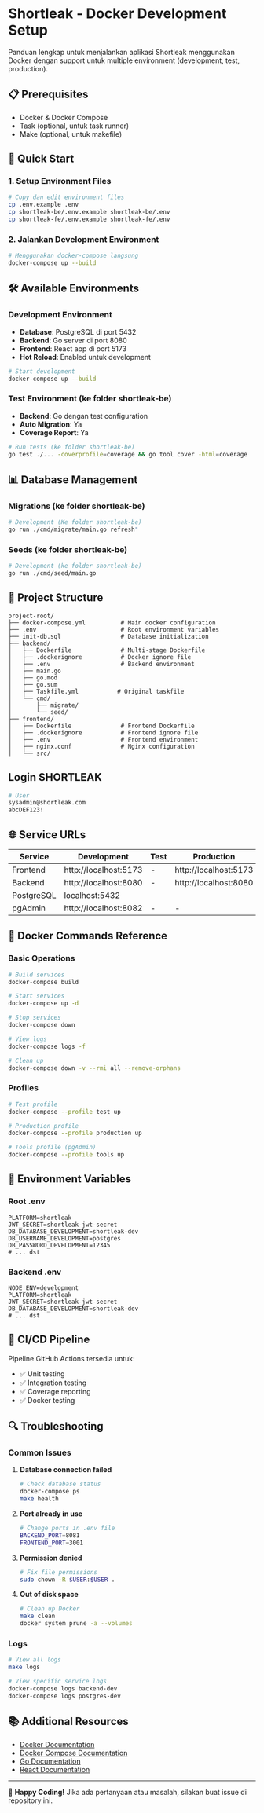 # Shortleak - Docker Development Setup

Panduan lengkap untuk menjalankan aplikasi Shortleak menggunakan Docker dengan support untuk multiple environment (development, test, production).

## 📋 Prerequisites

- Docker & Docker Compose
- Task (optional, untuk task runner)
- Make (optional, untuk makefile)

## 🚀 Quick Start

### 1. Setup Environment Files

```bash
# Copy dan edit environment files
cp .env.example .env
cp shortleak-be/.env.example shortleak-be/.env
cp shortleak-fe/.env.example shortleak-fe/.env
```

### 2. Jalankan Development Environment

```bash
# Menggunakan docker-compose langsung
docker-compose up --build
```

## 🛠 Available Environments

### Development Environment
- **Database**: PostgreSQL di port 5432
- **Backend**: Go server di port 8080  
- **Frontend**: React app di port 5173
- **Hot Reload**: Enabled untuk development

```bash
# Start development
docker-compose up --build
```

### Test Environment (ke folder shortleak-be)
- **Backend**: Go dengan test configuration
- **Auto Migration**: Ya
- **Coverage Report**: Ya

```bash
# Run tests (ke folder shortleak-be)
go test ./... -coverprofile=coverage && go tool cover -html=coverage
```

## 📊 Database Management

### Migrations (ke folder shortleak-be)

```bash
# Development (Ke folder shortleak-be)
go run ./cmd/migrate/main.go refresh"
```

### Seeds (ke folder shortleak-be)

```bash
# Development (ke folder shortleak-be)
go run ./cmd/seed/main.go
```

## 📁 Project Structure

```
project-root/
├── docker-compose.yml          # Main docker configuration
├── .env                        # Root environment variables
├── init-db.sql                 # Database initialization
├── backend/
│   ├── Dockerfile              # Multi-stage Dockerfile
│   ├── .dockerignore           # Docker ignore file
│   ├── .env                    # Backend environment
│   ├── main.go
│   ├── go.mod
│   ├── go.sum
│   ├── Taskfile.yml           # Original taskfile
│   └── cmd/
│       ├── migrate/
│       └── seed/
├── frontend/
│   ├── Dockerfile              # Frontend Dockerfile
│   ├── .dockerignore           # Frontend ignore file
│   ├── .env                    # Frontend environment
│   ├── nginx.conf              # Nginx configuration
│   └── src/
```
## Login SHORTLEAK

```bash
# User
sysadmin@shortleak.com
abcDEF123!
```

## 🌐 Service URLs

| Service | Development | Test | Production |
|---------|------------|------|------------|
| Frontend | http://localhost:5173 | - | http://localhost:5173 |
| Backend | http://localhost:8080 | - | http://localhost:8080 |
| PostgreSQL | localhost:5432
| pgAdmin | http://localhost:8082 | - | - |

## 🐳 Docker Commands Reference

### Basic Operations

```bash
# Build services
docker-compose build

# Start services
docker-compose up -d

# Stop services
docker-compose down

# View logs
docker-compose logs -f

# Clean up
docker-compose down -v --rmi all --remove-orphans
```

### Profiles

```bash
# Test profile
docker-compose --profile test up

# Production profile
docker-compose --profile production up

# Tools profile (pgAdmin)
docker-compose --profile tools up
```

## 📝 Environment Variables

### Root .env
```env
PLATFORM=shortleak
JWT_SECRET=shortleak-jwt-secret
DB_DATABASE_DEVELOPMENT=shortleak-dev
DB_USERNAME_DEVELOPMENT=postgres
DB_PASSWORD_DEVELOPMENT=12345
# ... dst
```

### Backend .env
```env
NODE_ENV=development
PLATFORM=shortleak
JWT_SECRET=shortleak-jwt-secret
DB_DATABASE_DEVELOPMENT=shortleak-dev
# ... dst
```

## 🚀 CI/CD Pipeline

Pipeline GitHub Actions tersedia untuk:
- ✅ Unit testing
- ✅ Integration testing  
- ✅ Coverage reporting
- ✅ Docker testing

## 🔍 Troubleshooting

### Common Issues

1. **Database connection failed**
   ```bash
   # Check database status
   docker-compose ps
   make health
   ```

2. **Port already in use**
   ```bash
   # Change ports in .env file
   BACKEND_PORT=8081
   FRONTEND_PORT=3001
   ```

3. **Permission denied**
   ```bash
   # Fix file permissions
   sudo chown -R $USER:$USER .
   ```

4. **Out of disk space**
   ```bash
   # Clean up Docker
   make clean
   docker system prune -a --volumes
   ```

### Logs

```bash
# View all logs
make logs

# View specific service logs
docker-compose logs backend-dev
docker-compose logs postgres-dev
```

## 📚 Additional Resources

- [Docker Documentation](https://docs.docker.com/)
- [Docker Compose Documentation](https://docs.docker.com/compose/)
- [Go Documentation](https://golang.org/doc/)
- [React Documentation](https://reactjs.org/docs/)

---

🎉 **Happy Coding!** Jika ada pertanyaan atau masalah, silakan buat issue di repository ini.